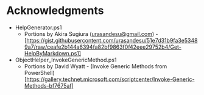 # Acknowledgments

* HelpGenerator.ps1
  * Portions by Akira Sugiura (urasandesu@gmail.com) - [https://gist.githubusercontent.com/urasandesu/51e7d31b9fa3e53489a7/raw/ceafe2b144a6394fa82bf9863f0f42eee29752b4/Get-HelpByMarkdown.ps1]
* ObjectHelper\_InvokeGenericMethod.ps1
  * Portions by David Wyatt - (Invoke Generic Methods from PowerShell)[https://gallery.technet.microsoft.com/scriptcenter/Invoke-Generic-Methods-bf7675af]
